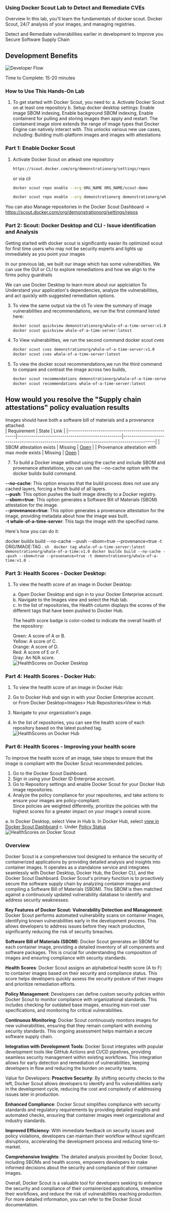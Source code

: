 ### Using Docker Scout Lab to Detect and Remediate CVEs

Overview
In this lab, you'll learn the fundamentals of docker scout.
Docker Scout, 24/7 analysis of your images, and managing registries.

Detect and Remediate vulnerabilities earlier in development to Improve you Secure Software Supply Chain 

## Development Benefits
![Developer Flow](https://github.com/artofthepossible/whale-of-a-time/blob/main/labs/images/docker-scout-benefits.png)

Time to Complete: 15-20 minutes

### How to Use This Hands-On Lab
1. To get started with Docker Scout, you need to:
a. Activate Docker Scout on at least one repository
b. Setup docker desktop settings: Enable image SBOM indexing, Enable background SBOM indexing, Enable containerd for pulling and storing images then apply and restart. The containerd image store extends the range of image types that Docker Engine can natively interact with. This unlocks various new use cases, including: Building multi-platform images and images with attestations

### Part 1: Enable Docker Scout
1. Activate Docker Scout on atleast one repository
   ```sh 
   https://scout.docker.com/org/demonstrationorg/settings/repos
   ```
   or via cli 

   ```sh 
   docker scout repo enable --org ORG_NAME ORG_NAME/scout-demo
   
   docker scout repo enable --org demonstrationorg demonstrationorg/whale-of-a-time-server:latest 
   
   ```
You can also Manage repositories in the Docker Scout Dashboard → https://scout.docker.com/org/demonstrationorg/settings/repos

### Part 2: Scout: Docker Desktop and CLI - Issue identification and Analysis

Getting started with docker scout is significantly easier
Its optimized scout for first time users who may not be security experts and lights up immediately as you point your images

In our previous lab, we built our image which has some vulnerabilties. We can use the GUI or CLI to explore remediations and how we align to the firms policy guardrails

We can use Docker Desktop to learn more about our applciation
To Understand your application's dependencies, analyze the vulnerabilities, and act quickly with suggested remediation options. 

3. To view the same output via the cli
To view the summary of image vulnerabilities and recommendations, we run the first command listed here:
    ```sh 
    docker scout quickview demonstrationorg/whale-of-a-time-server:v1.0
    docker scout quickview whale-of-a-time-server:latest
    ```

4. To  View vulnerabilities, we run the second command docker scout cves
    ```sh 
    docker scout cves demonstrationorg/whale-of-a-time-server:v1.0
    docker scout cves whale-of-a-time-server:latest
    ```

5. To view the docker scout recommendations,we run the third command to compare and contrast the image across two builds,  
    ```sh 
    docker scout recommendations demonstrationorg/whale-of-a-time-server:v1.0
    docker scout recommendations whale-of-a-time-server:latest
    ```

## How would you resolve the "Supply chain attestations" policy evaluation results
Images should have both a software bill of materials and a provenance attached.</br>
| Requirement                                             | State                                       | Link                                                                                        |
|----------------------------------------------------|---------------------------------------------------|---------------------------------------------------------------------------------------------|
| SBOM attestation exists                           | Missing              | [Open](https://docs.docker.com/build/metadata/attestations/sbom/) |
| Provenance attestation with max mode exists                           | Missing              | [Open](https://docs.docker.com/build/metadata/attestations/slsa-provenance/) |

7. To build a Docker image without using the cache and include SBOM and provenance attestations, you can use the --no-cache option with the docker buildx build command.

**--no-cache**: This option ensures that the build process does not use any cached layers, forcing a fresh build of all layers.</br>
**--push**: This option pushes the built image directly to a Docker registry.</br>
**--sbom=true**: This option generates a Software Bill of Materials (SBOM) attestation for the image.</br>
**--provenance=true**: This option generates a provenance attestation for the image, providing metadata about how the image was built.</br>
**-t whale-of-a-time-server**: This tags the image with the specified name.</br>

Here's how you can do it:

docker buildx build --no-cache --push --sbom=true --provenance=true -t ORG/IMAGE:TAG .
    ```sh 
docker tag whale-of-a-time-server:latest demonstrationorg/whale-of-a-time:v1.0
docker buildx build --no-cache --push --sbom=true --provenance=true -t demonstrationorg/whale-of-a-time:v1.0 .
    ```

   
### Part 3: Health Scores - Docker Desktop:

1. To view the health score of an image in Docker Desktop:

    a. Open Docker Desktop and sign in to your Docker Enterprise account. </br>
    b. Navigate to the Images view and select the Hub tab.</br>
    c. In the list of repositories, the Health column displays the scores of the different tags that have been pushed to Docker Hub.</br>

    The health score badge is color-coded to indicate the overall health of the repository: </br>

    Green: A score of A or B.</br>
    Yellow: A score of C.</br>
    Orange: A score of D.</br>
    Red: A score of E or F.</br>
    Gray: An N/A score.</br>
![HealthScores on Docker Desktop](https://github.com/artofthepossible/whale-of-a-time/blob/main/labs/images/healthscores_dd.png)

### Part 4: Health Scores - Docker Hub:
1. To view the health score of an image in Docker Hub: </br>

2. Go to Docker Hub and sign in with your Docker Enterprise account. </br> or From Docker Desktop>Images> Hub Repositories>View in Hub
3. Navigate to your organization's page. </br>
4. In the list of repositories, you can see the health score of each repository based on the latest pushed tag. </br>
![HealthScores on Docker Hub](https://github.com/artofthepossible/whale-of-a-time/blob/main/labs/images/healthscores_dh.png)


### Part 6: Health Scores - Improving your health score
To improve the health score of an image, take steps to ensure that the image is compliant with the Docker Scout recommended policies. </br>

1. Go to the Docker Scout Dashboard. </br>
2. Sign in using your Docker ID Enterprise account. </br>
3. Go to Repository settings and enable Docker Scout for your Docker Hub image repositories. </br>
4. Analyze the policy compliance for your repositories, and take actions to ensure your images are policy-compliant. </br>
Since policies are weighted differently, prioritize the policies with the highest scores for a greater impact on your image's overall score. </br>

a. In Docker Desktop, select View in Hub
b. In Docker Hub, select [view in Docker Scout Dashboard](https://scout.docker.com/reports/org/demonstrationorg/images/host/hub.docker.com/repo/demonstrationorg%2Fwhale-of-a-time-scout-demo/tag/v3/digest/sha256%3A1ac649615092d9e30ff4d6c10ad84733d5212451e406b9a331143c1208f18ff4?utm_source=hub&utm_medium=actions-button&_gl=1*1kj2f6f*_gcl_aw*R0NMLjE3MzA3NjQyMDkuQ2owS0NRaUFfcUc1QmhEVEFSSXNBQTBVSFNLZ2NEcUJJenQ3a1JfaktfSmoyR1JBaC1heHd4QlJaQmpaMEc3TUlmand6STNPUktqVDhUUWFBbVdjRUFMd193Y0I.*_gcl_au*MTQxNjYwMDAzNC4xNzMzNzczMTAy*_ga*ODQyNDk2NzMyLjE3MDI0MDA3MjY.*_ga_XJWPQMJYHQ*MTczNjE4NjcxNy4xNTg1LjEuMTczNjE4OTQ5OC42MC4wLjA.)
c. Under [Policy Status](https://scout.docker.com/reports/org/demonstrationorg/images/host/hub.docker.com/repo/demonstrationorg%2Fwhale-of-a-time-scout-demo/tag/v3/digest/sha256%3A1ac649615092d9e30ff4d6c10ad84733d5212451e406b9a331143c1208f18ff4/policy)
![HealthScores on Docker Scout](https://github.com/artofthepossible/whale-of-a-time/blob/main/labs/images/healthscores_ds.png)


### Overview
Docker Scout is a comprehensive tool designed to enhance the security of containerized applications by providing detailed analysis and insights into container images. It operates as a standalone service and integrates seamlessly with Docker Desktop, Docker Hub, the Docker CLI, and the Docker Scout Dashboard. Docker Scout's primary function is to proactively secure the software supply chain by analyzing container images and compiling a Software Bill of Materials (SBOM). This SBOM is then matched against a continuously updated vulnerability database to identify and address security weaknesses.

**Key Features of Docker Scout:**
**Vulnerability Detection and Management**: Docker Scout performs automated vulnerability scans on container images, identifying known vulnerabilities early in the development process. This allows developers to address issues before they reach production, significantly reducing the risk of security breaches.

**Software Bill of Materials (SBOM)**: Docker Scout generates an SBOM for each container image, providing a detailed inventory of all components and software packages. This is crucial for understanding the composition of images and ensuring compliance with security standards.

**Health Scores**: Docker Scout assigns an alphabetical health score (A to F) to container images based on their security and compliance status. This score helps developers quickly assess the security posture of their images and prioritize remediation efforts.

**Policy Management**: Developers can define custom security policies within Docker Scout to monitor compliance with organizational standards. This includes checking for outdated base images, ensuring non-root user specifications, and monitoring for critical vulnerabilities.

**Continuous Monitoring**: Docker Scout continuously monitors images for new vulnerabilities, ensuring that they remain compliant with evolving security standards. This ongoing assessment helps maintain a secure software supply chain.

**Integration with Development Tools**: Docker Scout integrates with popular development tools like GitHub Actions and CI/CD pipelines, providing seamless security management within existing workflows. This integration allows for early detection and remediation of vulnerabilities, keeping developers in flow and reducing the burden on security teams.

Value for Developers:
**Proactive Security**: By shifting security checks to the left, Docker Scout allows developers to identify and fix vulnerabilities early in the development cycle, reducing the cost and complexity of addressing issues later in production.

**Enhanced Compliance**: Docker Scout simplifies compliance with security standards and regulatory requirements by providing detailed insights and automated checks, ensuring that container images meet organizational and industry standards.

**Improved Efficiency**: With immediate feedback on security issues and policy violations, developers can maintain their workflow without significant disruptions, accelerating the development process and reducing time-to-market.

**Comprehensive Insights**: The detailed analysis provided by Docker Scout, including SBOMs and health scores, empowers developers to make informed decisions about the security and compliance of their container images.

Overall, Docker Scout is a valuable tool for developers seeking to enhance the security and compliance of their containerized applications, streamline their workflows, and reduce the risk of vulnerabilities reaching production. For more detailed information, you can refer to the Docker Scout documentation⁠.